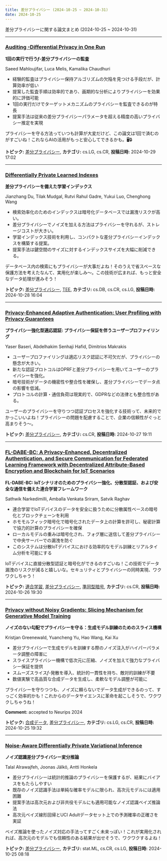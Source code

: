 ```yaml
---
title: 差分プライバシー (2024-10-25 ~ 2024-10-31)
date: 2024-10-25
---
```


差分プライバシーに関する論文まとめ (2024-10-25 ~ 2024-10-31)


- - -

### [Auditing -Differential Privacy in One Run](http://arxiv.org/abs/2410.22235)

**1回の実行で行う$f$-差分プライバシーの監査**

Saeed Mahloujifar, Luca Melis, Kamalika Chaudhuri

- 経験的監査はプライバシー保持アルゴリズムの欠陥を見つける手段だが、計算効率が低い
- 提案した監査手順は効率的であり、画期的な分析によりプライバシーを効果的に評価可能
- 1回の実行だけでターゲットメカニズムのプライバシーを監査できるのが特長
- 提案手法は従来の差分プライバシーパラメータを超える精度の高いプライバシー推定を実現

プライバシーを守る方法っていつも計算が大変だけど、この論文は1回で済むのがすごいね！これならAIの活用がもっと安心してできるかも。🖥️🔒



**トピック:** [差分プライバシー](../../dp), **カテゴリ:** cs.LG, cs.CR, **投稿日時:** 2024-10-29 17:02


- - -

### [Differentially Private Learned Indexes](http://arxiv.org/abs/2410.21164)

**差分プライバシーを備えた学習インデックス**

Jianzhang Du, Tilak Mudgal, Rutvi Rahul Gadre, Yukui Luo, Chenghong Wang

- 検索効率化のためのインデックスは暗号化データベースでは漏洩リスクが高い。
- 差分プライバシーでノイズを加える方法はプライバシーを守れるが、ストレージコストが大きい。
- 学習インデックス技術を利用し、コンパクトな差分プライバシーインデックスを構築する提案。
- 提案手法は鍵空間のサイズに対するインデックスサイズを大幅に削減できる。

データベース内の検索にもプライバシーが大事だよね！そのうえで省スペースな保護方法を考えたなんて、実用化が楽しみ〜。この技術が広まれば、もっと安全なデータ処理が進みそう！



**トピック:** [差分プライバシー](../../dp), [TEE](../../tee), **カテゴリ:** cs.DB, cs.CR, cs.LG, **投稿日時:** 2024-10-28 16:04


- - -

### [Privacy-Enhanced Adaptive Authentication: User Profiling with Privacy Guarantees](http://arxiv.org/abs/2410.20555)

**プライバシー強化型適応認証: プライバシー保証を伴うユーザープロファイリング**

Yaser Baseri, Abdelhakim Senhaji Hafid, Dimitrios Makrakis

- ユーザープロファイリングは適応リスク認証に不可欠だが、プライバシーの懸念が大きい。
- 新たな認証プロトコルはOPRFと差分プライバシーを用いてユーザーのプライバシーを強化。
- 暗号技術がデータの機密性や整合性を確保し、差分プライバシーでデータ点の影響を低減。
- プロトコルの計算・通信負荷は現実的で、GDPRなどの法律とも整合性がある。

ユーザーのプライバシーを守りつつ認証プロセスを強化する技術って、未来的でかっこいいよね！プライバシーの問題を配慮することで、企業の信頼性がぐっと高まりそう～。



**トピック:** [差分プライバシー](../../dp), **カテゴリ:** cs.CR, **投稿日時:** 2024-10-27 19:11


- - -

### [FL-DABE-BC: A Privacy-Enhanced, Decentralized Authentication, and Secure Communication for Federated Learning Framework with Decentralized Attribute-Based Encryption and Blockchain for IoT Scenarios](http://arxiv.org/abs/2410.20259)

**FL-DABE-BC: IoTシナリオのためのプライバシー強化、分散型認証、および安全な通信を備えた連合学習フレームワーク**

Sathwik Narkedimilli, Amballa Venkata Sriram, Satvik Raghav

- 連合学習でIoTデバイスのデータを安全に扱うために分散属性ベースの暗号化とブロックチェーンを利用
- ホモモルフィック暗号化で暗号化されたデータ上の計算を許可し、秘密計算で協力的計算のプライバシーを確保
- ローカルモデルの重みは暗号化され、フォグ層に送信して差分プライバシーで中央サーバーでの漏洩を防ぐ
- このシステムは分散IoTデバイスにおける効率的なモデル訓練とリアルタイム分析を可能にする

IoTデバイスに直接分散型認証と暗号化ができるのすごいね！この技術でデータ漏洩のリスクが減ると嬉しいな。セキュリティとプライバシーの同時実現、ワクワクしちゃう！



**トピック:** [連合学習](../../fl), [差分プライバシー](../../dp), [準同型暗号](../../he), **カテゴリ:** cs.CR, **投稿日時:** 2024-10-26 19:30


- - -

### [Privacy without Noisy Gradients: Slicing Mechanism for Generative Model Training](http://arxiv.org/abs/2410.19941)

**ノイズのない勾配でプライバシーを守る：生成モデル訓練のためのスライス機構**

Kristjan Greenewald, Yuancheng Yu, Hao Wang, Kai Xu

- 差分プライバシーで生成モデルを訓練する際のノイズ注入がハイパーパラメータ調整の障害に
- スライスプライバシー機構で低次元に圧縮、ノイズを加えて強力なプライバシー保証を提供 
- スムーズスライス$f$-発散を導入、統計的一貫性を持ち、敵対的訓練が不要
- 数値実験で高品質な合成データを生成し、柔軟なモデル調整が可能に

プライバシーを守りつつも、ノイズに頼らないでデータ生成ができるのって、すっごく効率的かも！これからのデータサイエンスに革命を起こしそうで、ワクワクしちゃうね！

**Comment:** accepted to Neurips 2024

**トピック:** [合成データ](../../sd), [差分プライバシー](../../dp), **カテゴリ:** cs.LG, cs.CR, **投稿日時:** 2024-10-25 19:32


- - -

### [Noise-Aware Differentially Private Variational Inference](http://arxiv.org/abs/2410.19371)

**ノイズ認識差分プライバシー変分推論**

Talal Alrawajfeh, Joonas Jälkö, Antti Honkela

- 差分プライバシーは統計的推論のプライバシーを保護するが、結果にバイアスをもたらしやすい
- 既存のノイズ認識手法は単純な確率モデルに限られ、高次元モデルには適用困難
- 提案手法は高次元および非共役モデルにも適用可能なノイズ認識ベイズ推論法
- 高次元ベイズ線形回帰とUCI Adultデータセット上での予測確率の正確さを実証

ベイズ推論を使ったノイズ対応の手法ってすごく未来っぽい！これが実用化されれば、高次元のモデルでも信頼性のある結果が出せそうで、ワクワクするよね！



**トピック:** [差分プライバシー](../../dp), **カテゴリ:** stat.ML, cs.CR, cs.LG, **投稿日時:** 2024-10-25 08:18
